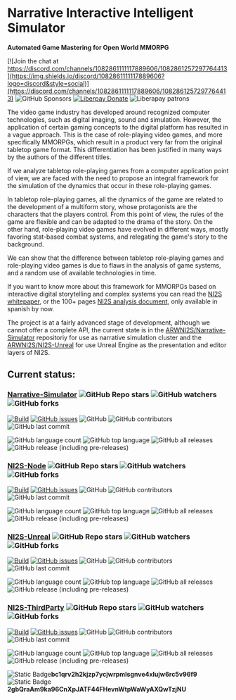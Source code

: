# Narrative Interactive Intelligent Simulator
**Automated Game Mastering for Open World MMORPG**

[![Join the chat at https://discord.com/channels/1082861111117889606/1082861257297764413](https://img.shields.io/discord/1082861111117889606?logo=discord&style=social)](https://discord.com/channels/1082861111117889606/1082861257297764413)
![GitHub Sponsors](https://img.shields.io/github/sponsors/arwni2s?logo=github&style=social)
[![Liberpay Donate](https://img.shields.io/liberapay/goal/ARWNI2S?label=Donate&logo=liberapay&style=flat)](https://liberapay.com/ARWNI2S/donate)
![Liberapay patrons](https://img.shields.io/liberapay/patrons/arwni2s?logo=liberapay)

The video game industry has developed around recognized computer technologies, such as digital imaging, sound and simulation. However, the application of certain gaming concepts to the digital platform has resulted in a vague approach. This is the case of role-playing video games, and more specifically MMORPGs, which result in a product very far from the original tabletop game format. This differentiation has been justified in many ways by the authors of the different titles.

If we analyze tabletop role-playing games from a computer application point of view, we are faced with the need to propose an integral framework for the simulation of the dynamics that occur in these role-playing games.

In tabletop role-playing games, all the dynamics of the game are related to the development of a multiform story, whose protagonists are the characters that the players control. From this point of view, the rules of the game are flexible and can be adapted to the drama of the story. On the other hand, role-playing video games have evolved in different ways, mostly favoring stat-based combat systems, and relegating the game's story to the background.

We can show that the difference between tabletop role-playing games and role-playing video games is due to flaws in the analysis of game systems, and a random use of available technologies in time.

If you want to know more about this framework for MMORPGs based on interactive digital storytelling and complex systems you can read the [NI2S whitepaper](https://github.com/ARWNI2S/NI2S-Documentation/blob/main/pub/Whitepaper.pdf), or the 100+ pages [NI2S analysis document](https://github.com/ARWNI2S/NI2S-Documentation/blob/main/pub/NI2S_full.es.pdf), only available in spanish by now.

The project is at a fairly advanced stage of development, although we cannot offer a complete API, the current state is in the [ARWNI2S/Narrative-Simulator](https://github.com/ARWNI2S/Narrative-Simulator) repositoriy for use as narrative simulation cluster and the [ARWNI2S/NI2S-Unreal](https://github.com/ARWNI2S/NI2S-Unreal) for use Unreal Engine as the presentation and editor layers of NI2S.

## Current status:

### [Narrative-Simulator](https://github.com/ARWNI2S/Narrative-Simulator) ![GitHub Repo stars](https://img.shields.io/github/stars/arwni2s/narrative-simulator?style=social) ![GitHub watchers](https://img.shields.io/github/watchers/arwni2s/narrative-simulator?style=social) ![GitHub forks](https://img.shields.io/github/forks/arwni2s/narrative-simulator?style=social)
[![Build](https://img.shields.io/github/actions/workflow/status/arwni2s/narrative-simulator/build.yml?style=plastic)](https://github.com/arwni2s/narrative-simulator/actions?query=workflow%3Abuild)
[![GitHub issues](https://img.shields.io/github/issues/arwni2s/narrative-simulator?style=plastic)](https://github.com/ARWNI2S/narrative-simulator/issues)
![GitHub](https://img.shields.io/github/license/arwni2s/narrative-simulator?style=plastic)
![GitHub contributors](https://img.shields.io/github/contributors/arwni2s/narrative-simulator?style=plastic)
![GitHub last commit](https://img.shields.io/github/last-commit/arwni2s/narrative-simulator?style=plastic)

![GitHub language count](https://img.shields.io/github/languages/count/arwni2s/narrative-simulator?style=plastic)
![GitHub top language](https://img.shields.io/github/languages/top/arwni2s/narrative-simulator?style=plastic)
![GitHub all releases](https://img.shields.io/github/downloads/arwni2s/narrative-simulator/total?style=plastic)
![GitHub release (including pre-releases)](https://img.shields.io/github/v/release/arwni2s/narrative-simulator?display-name=tag&include_prereleases&style=plastic)

### [NI2S-Node](https://github.com/ARWNI2S/NI2S-Node) ![GitHub Repo stars](https://img.shields.io/github/stars/arwni2s/ni2s-node?style=social) ![GitHub watchers](https://img.shields.io/github/watchers/arwni2s/ni2s-node?style=social) ![GitHub forks](https://img.shields.io/github/forks/arwni2s/ni2s-node?style=social)
[![Build](https://img.shields.io/github/actions/workflow/status/arwni2s/ni2s-node/build.yml?style=plastic)](https://github.com/arwni2s/ni2s-node/actions?query=workflow%3Abuild)
[![GitHub issues](https://img.shields.io/github/issues/arwni2s/ni2s-node?style=plastic)](https://github.com/ARWNI2S/ni2s-node/issues)
![GitHub](https://img.shields.io/github/license/arwni2s/ni2s-node?style=plastic)
![GitHub contributors](https://img.shields.io/github/contributors/arwni2s/ni2s-node?style=plastic)
![GitHub last commit](https://img.shields.io/github/last-commit/arwni2s/ni2s-node?style=plastic)

![GitHub language count](https://img.shields.io/github/languages/count/arwni2s/ni2s-node?style=plastic)
![GitHub top language](https://img.shields.io/github/languages/top/arwni2s/ni2s-node?style=plastic)
![GitHub all releases](https://img.shields.io/github/downloads/arwni2s/ni2s-node/total?style=plastic)
![GitHub release (including pre-releases)](https://img.shields.io/github/v/release/arwni2s/ni2s-node?display-name=tag&include_prereleases&style=plastic)

### [NI2S-Unreal](https://github.com/ARWNI2S/NI2S-Unreal) ![GitHub Repo stars](https://img.shields.io/github/stars/arwni2s/ni2s-unreal?style=social) ![GitHub watchers](https://img.shields.io/github/watchers/arwni2s/ni2s-unreal?style=social) ![GitHub forks](https://img.shields.io/github/forks/arwni2s/ni2s-unreal?style=social)
[![Build](https://img.shields.io/github/actions/workflow/status/arwni2s/ni2s-unreal/build.yml?style=plastic)](https://github.com/arwni2s/ni2s-unreal/actions?query=workflow%3Abuild)
[![GitHub issues](https://img.shields.io/github/issues/arwni2s/ni2s-unreal?style=plastic)](https://github.com/ARWNI2S/ni2s-unreal/issues)
![GitHub](https://img.shields.io/github/license/arwni2s/ni2s-unreal?style=plastic)
![GitHub contributors](https://img.shields.io/github/contributors/arwni2s/ni2s-unreal?style=plastic)
![GitHub last commit](https://img.shields.io/github/last-commit/arwni2s/ni2s-unreal?style=plastic)

![GitHub language count](https://img.shields.io/github/languages/count/arwni2s/ni2s-unreal?style=plastic)
![GitHub top language](https://img.shields.io/github/languages/top/arwni2s/ni2s-unreal?style=plastic)
![GitHub all releases](https://img.shields.io/github/downloads/arwni2s/ni2s-unreal/total?style=plastic)
![GitHub release (including pre-releases)](https://img.shields.io/github/v/release/arwni2s/ni2s-unreal?display-name=tag&include_prereleases&style=plastic)

### [NI2S-ThirdParty](https://github.com/ARWNI2S/NI2S-ThirdParty) ![GitHub Repo stars](https://img.shields.io/github/stars/arwni2s/ni2s-thirdparty?style=social) ![GitHub watchers](https://img.shields.io/github/watchers/arwni2s/ni2s-thirdparty?style=social) ![GitHub forks](https://img.shields.io/github/forks/arwni2s/ni2s-thirdparty?style=social)
[![Build](https://img.shields.io/github/actions/workflow/status/arwni2s/ni2s-thirdparty/build.yml?style=plastic)](https://github.com/arwni2s/ni2s-thirdparty/actions?query=workflow%3Abuild)
[![GitHub issues](https://img.shields.io/github/issues/arwni2s/ni2s-thirdparty?style=plastic)](https://github.com/ARWNI2S/ni2s-thirdparty/issues)
![GitHub](https://img.shields.io/github/license/arwni2s/ni2s-thirdparty?style=plastic)
![GitHub contributors](https://img.shields.io/github/contributors/arwni2s/ni2s-thirdparty?style=plastic)
![GitHub last commit](https://img.shields.io/github/last-commit/arwni2s/ni2s-thirdparty?style=plastic)

![GitHub language count](https://img.shields.io/github/languages/count/arwni2s/ni2s-thirdparty?style=plastic)
![GitHub top language](https://img.shields.io/github/languages/top/arwni2s/ni2s-thirdparty?style=plastic)
![GitHub all releases](https://img.shields.io/github/downloads/arwni2s/ni2s-thirdparty/total?style=plastic)
![GitHub release (including pre-releases)](https://img.shields.io/github/v/release/arwni2s/ni2s-thirdparty?display-name=tag&include_prereleases&style=plastic)

![Static Badge](https://img.shields.io/badge/BTC-DONATE-ff8000?style=plastic&logo=bitcoin)**bc1qrv2h2kjzp7ycjwrpmlsgnve4xlujw6rc5v96f9** 
![Static Badge](https://img.shields.io/badge/SOL-DONATE-blue?style=plastic&logo=solana)**2gbQraAm9ka96CnXpJATF44FHevnWtpWaWyAXQwTzjNU** 

